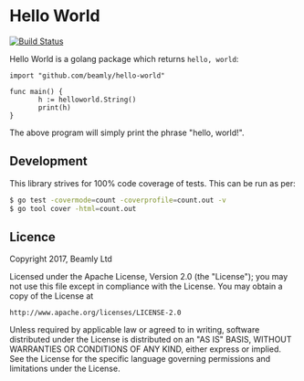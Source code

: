 Hello World
==
[![Build Status](https://travis-ci.org/beamly/hello-world.svg?branch=master)](https://travis-ci.org/beamly/hello-world)

Hello World is a golang package which returns `hello, world`:

```golang
import "github.com/beamly/hello-world"

func main() {
       h := helloworld.String()
       print(h)
}
```

The above program will simply print the phrase "hello, world!".

Development
--

This library strives for 100% code coverage of tests. This can be run as per:

```bash
$ go test -covermode=count -coverprofile=count.out -v
$ go tool cover -html=count.out
```

Licence
--

Copyright 2017, Beamly Ltd

Licensed under the Apache License, Version 2.0 (the "License");
you may not use this file except in compliance with the License.
You may obtain a copy of the License at

    http://www.apache.org/licenses/LICENSE-2.0

Unless required by applicable law or agreed to in writing, software
distributed under the License is distributed on an "AS IS" BASIS,
WITHOUT WARRANTIES OR CONDITIONS OF ANY KIND, either express or implied.
See the License for the specific language governing permissions and
limitations under the License.
